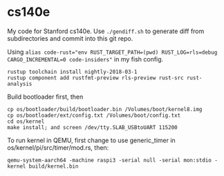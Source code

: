 cs140e
=======================================

My code for Stanford cs140e. Use `./gendiff.sh` to generate diff from subdirectories and commit into this git repo.

Using `alias code-rust="env RUST_TARGET_PATH=(pwd) RUST_LOG=rls=debug CARGO_INCREMENTAL=0 code-insiders"` in my fish config.

```
rustup toolchain install nightly-2018-03-1
rustup component add rustfmt-preview rls-preview rust-src rust-analysis
```

Build bootloader first, then

```
cp os/bootloader/build/bootloader.bin /Volumes/boot/kernel8.img
cp os/bootloader/ext/config.txt /Volumes/boot/config.txt
cd os/kernel
make install; and screen /dev/tty.SLAB_USBtoUART 115200
```

To run kernel in QEMU, first change to use generic_timer in os/kernel/pi/src/timer/mod.rs, then:

```
qemu-system-aarch64 -machine raspi3 -serial null -serial mon:stdio -kernel build/kernel.bin
```

